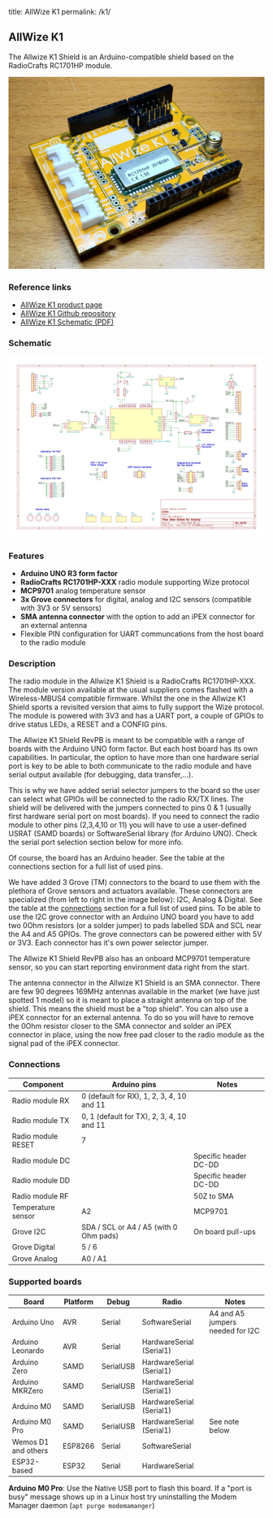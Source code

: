 title: AllWize K1
permalink: /k1/

## AllWize K1

The Allwize K1 Shield is an Arduino-compatible shield based on the RadioCrafts RC1701HP module.

![AllWize K1 RevB](images/allwize_k1.jpg)

### Reference links

* [AllWize K1 product page](https://www.allwize.io/product-page/the-allwize-k1)
* [AllWize K1 Github repository](https://github.com/AllWize/AllWizeK1-hardware)
* [AllWize K1 Schematic (PDF)](https://github.com/AllWize/AllWizeK1-hardware/raw/master/RevPB/AllWize%20K1%20-%20RevPB.pdf)

### Schematic

![AllWize K1 RevB Schematic](images/allwize_k1_schematic.png)

### Features

* **Arduino UNO R3 form factor**
* **RadioCrafts RC1701HP-XXX** radio module supporting Wize protocol
* **MCP9701** analog temperature sensor
* **3x Grove connectors** for digital, analog and I2C sensors (compatible with 3V3 or 5V sensors)
* **SMA antenna connector** with the option to add an iPEX connector for an external antenna
* Flexible PIN configuration for UART communcations from the host board to the radio module

### Description

The radio module in the Allwize K1 Shield is a RadioCrafts RC1701HP-XXX. The module version available at the usual suppliers comes flashed with a Wireless-MBUS4 compatible firmware. Whilst the one in the Allwize K1 Shield sports a revisited version that aims to fully support the Wize protocol. The module is powered with 3V3 and has a UART port, a couple of GPIOs to drive status LEDs, a RESET and a CONFIG pins.

The Allwize K1 Shield RevPB is meant to be compatible with a range of boards with the Arduino UNO form factor. But each host board has its own capabilities. In particular, the option to have more than one hardware serial port is key to be able to both communicate to the radio module and have serial output available (for debugging, data transfer,...).

This is why we have added serial selector jumpers to the board so the user can select what GPIOs will be connected to the radio RX/TX lines. The shield will be delivered with the jumpers connected to pins 0 & 1 (usually first hardware serial port on most boards). If you need to connect the radio module to other pins (2,3,4,10 or 11) you will have to use a user-defined USRAT (SAMD boards) or SoftwareSerial library (for Arduino UNO). Check the serial port selection section below for more info.

Of course, the board has an Arduino header. See the table at the connections section for a full list of used pins.

We have added 3 Grove (TM) connectors to the board to use them with the plethora of Grove sensors and actuators available. These connectors are specialized (from left to right in the image below): I2C, Analog & Digital. See the table at the [connections](#connections) section for a full list of used pins. To be able to use the I2C grove connector with an Arduino UNO board you have to add two 0Ohm resistors (or a solder jumper) to pads labelled SDA and SCL near the A4 and A5 GPIOs. The grove connectors can be powered either with 5V or 3V3. Each connector has it's own power selector jumper. 

The Allwize K1 Shield RevPB also has an onboard MCP9701 temperature sensor, so you can start reporting environment data right from the start.

The antenna connector in the Allwize K1 Shield is an SMA connector. There are few 90 degrees 169MHz antennas available in the market (we have just spotted 1 model) so it is meant to place a straight antenna on top of the shield. This means the shield must be a "top shield". You can also use a iPEX connector for an external antenna. To do so you will have to remove the 0Ohm resistor closer to the SMA connector and solder an iPEX connector in place, using the now free pad closer to the radio module as the signal pad of the iPEX connector.

### Connections

|Component|Arduino pins|Notes|
|---|---|---|
|Radio module RX|0 (default for RX), 1, 2, 3, 4, 10 and 11|
|Radio module TX|0, 1 (default for TX), 2, 3, 4, 10 and 11|
|Radio module RESET|7|
|Radio module DC| |Specific header DC-DD
|Radio module DD| |Specific header DC-DD
|Radio module RF| |50Z to SMA
|Temperature sensor|A2|MCP9701
|Grove I2C|SDA / SCL or A4 / A5 (with 0 Ohm pads)|On board pull-ups
|Grove Digital|5 / 6| |
|Grove Analog|A0 / A1| |

### Supported boards

|Board|Platform|Debug|Radio|Notes|
|---|---|---|---|---|
|Arduino Uno|AVR|Serial|SoftwareSerial|A4 and A5 jumpers needed for I2C|
|Arduino Leonardo|AVR|Serial|HardwareSerial (Serial1)||
|Arduino Zero|SAMD|SerialUSB|HardwareSerial (Serial1)||
|Arduino MKRZero|SAMD|SerialUSB|HardwareSerial (Serial1)||
|Arduino M0|SAMD|SerialUSB|HardwareSerial (Serial1)||
|Arduino M0 Pro|SAMD|SerialUSB|HardwareSerial (Serial1)|See note below|
|Wemos D1 and others|ESP8266|Serial|SoftwareSerial||
|ESP32-based|ESP32|Serial|HardwareSerial||

**Arduino M0 Pro**: Use the Native USB port to flash this board. If a "port is busy" message shows up in a Linux host try uninstalling the Modem Manager daemon (`apt purge modemamanger`)